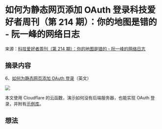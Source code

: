 # 如何为静态网页添加 OAuth 登录科技爱好者周刊（第 214 期）：你的地图是错的 - 阮一峰的网络日志
来源：[科技爱好者周刊（第 214 期）：你的地图是错的 - 阮一峰的网络日志](https://www.ruanyifeng.com/blog/2022/07/weekly-issue-214.html)

## 摘录内容

6、[如何为静态网页添加 OAuth 登录](https://abyteofcoding.com/blog/oauth-with-cloudflare-workers-on-a-statically-generated-site/)（英文）

![](https://cdn.beekka.com/blogimg/asset/202112/bg2021120809.webp)

本文使用 Cloudflare 的云函数，演示如何没有后端服务器，也能实现 OAuth 登录，并附有[示例库](https://github.com/vonadz/newsletter-oauth-registration-cfw)。

## 想法
